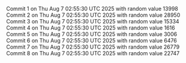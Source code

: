 Commit 1 on Thu Aug  7 02:55:30 UTC 2025 with random value 13998
Commit 2 on Thu Aug  7 02:55:30 UTC 2025 with random value 28950
Commit 3 on Thu Aug  7 02:55:30 UTC 2025 with random value 15334
Commit 4 on Thu Aug  7 02:55:30 UTC 2025 with random value 1616
Commit 5 on Thu Aug  7 02:55:30 UTC 2025 with random value 3006
Commit 6 on Thu Aug  7 02:55:30 UTC 2025 with random value 6476
Commit 7 on Thu Aug  7 02:55:30 UTC 2025 with random value 26779
Commit 8 on Thu Aug  7 02:55:30 UTC 2025 with random value 22747
